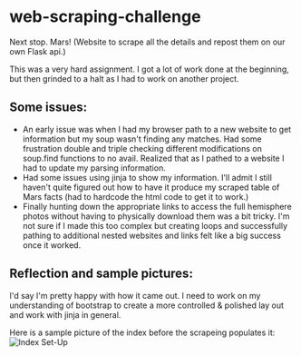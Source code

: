 # web-scraping-challenge
Next stop. Mars! (Website to scrape all the details and repost them on our own Flask api.)

This was a very hard assignment. I got a lot of work done at the beginning, but then grinded to a halt as I had to work on another project.

## Some issues:
- An early issue was when I had my browser path to a new website to get information but my soup wasn't finding any matches. Had some frustration double and triple checking different modifications on soup.find functions to no avail.  Realized that as I pathed to a website I had to update my parsing information.
- Had some issues using jinja to show my information. I'll admit I still haven't quite figured out how to have it produce my scraped table of Mars facts (had to hardcode the html code to get it to work.)
- Finally hunting down the appropriate links to access the full hemisphere photos without having to physically download them was a bit tricky. I'm not sure if I made this too complex but creating loops and successfully pathing to additional nested websites and links felt like a big success once it worked.

## Reflection and sample pictures:
I'd say I'm pretty happy with how it came out.  I need to work on my understanding of bootstrap to create a more controlled & polished lay out and work with jinja in general.

Here is a sample picture of the index before the scrapeing populates it:
![Index Set-Up](https://github.com/marcuspttr/web-scraping-challenge/blob/main/Missions_to_Mars/assets/index_setup.PNG)
